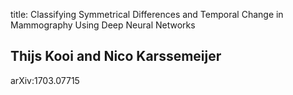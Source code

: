 title: Classifying Symmetrical Differences and Temporal Change in Mammography Using Deep Neural Networks

## Thijs Kooi and Nico Karssemeijer
arXiv:1703.07715

